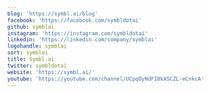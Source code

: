 ```yaml
---
blog: 'https://symbl.ai/blog'
facebook: 'https://facebook.com/symbldotai'
github: symblai
instagram: 'https://instagram.com/symbldotai'
linkedin: 'https://linkedin.com/company/symblai'
logohandle: symblai
sort: symblai
title: Symbl.ai
twitter: symbldotai
website: 'https://symbl.ai/'
youtube: 'https://youtube.com/channel/UCpqOyNdFI0kASCZL-eCnkcA'
---
```

